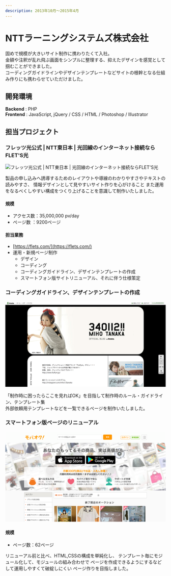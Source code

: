 ```yaml
---
description: 2013年10月～2015年4月
---
```


# NTTラーニングシステムズ株式会社

固めで規模が大きいサイト制作に携わりたくて入社。\
金額や注釈が乱れ飛ぶ画面をシンプルに整理する、抑えたデザインを感覚として掴むことができました。\
コーディングガイドラインやデザインテンプレートなどサイトの根幹となる仕組み作りにも携わらせていただけました。

## 開発環境

**Backend** : PHP\
**Frontend** : JavaScript, jQuery / CSS / HTML / Photoshop / Illustrator

## 担当プロジェクト

### フレッツ光公式 | NTT東日本 | 光回線のインターネット接続ならFLET'S光

![フレッツ光公式 | NTT東日本 | 光回線のインターネット接続ならFLET'S光](<../.gitbook/assets/image (23) (1).png>)

製品の申し込みへ誘導するためのレイアウトや導線のわかりやすさやテキストの読みやすさ、 情報デザインとして見やすいサイト作りを心がけること また運用をなるべくしやすい構成をつくり上げることを意識して制作いたしました。

#### 規模

* アクセス数：35,000,000 pv/day
* ページ数 ：9200ページ

#### 担当業務

* [https://flets.com/](https://flets.com/)
* 運用・新規ページ制作
  * デザイン
  * コーディング
  * コーディングガイドライン、デザインテンプレートの作成
  * スマートフォン版サイトリニューアル、それに伴う仕様策定

### コーディングガイドライン、デザインテンプレートの作成

![コーディングガイドライン、デザインテンプレート](<../.gitbook/assets/image (28).png>)

「制作時に困ったらここを見ればOK」を目指して制作時のルール・ガイドライン、テンプレート集\
外部依頼用テンプレートなどを一覧できるページを制作いたしました。

### スマートフォン版ページのリニューアル

![スマートフォン版ページのリニューアル](<../.gitbook/assets/image (23).png>)

#### 規模

* ページ数：62ページ

リニューアル前と比べ、HTML,CSSの構成を単純化し、 テンプレート毎にモジュール化して、モジュールの組み合わせで ページを作成できるようにするなどして運用しやすくて破綻しにくい ページ作りを目指しました。



